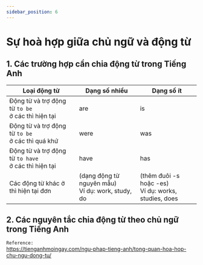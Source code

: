 ```yaml
---
sidebar_position: 6
---
```


# Sự hoà hợp giữa chủ ngữ và động từ 

## 1. Các trường hợp cần chia động từ trong Tiếng Anh

| Loại động từ             | Dạng số nhiều | Dạng số ít                        |
| ---------------------- | ---------------- | ------------------------------ |
| Động từ và trợ động từ `to be` <br>ở các thì hiện tại	    | are                | is                   |
| Động từ và trợ động từ `to be` <br>ở các thì quá khứ | were               | was         |
| Động từ và trợ động từ `to have` <br>ở các thì hiện tại	 | have               | has         |
| Các động từ khác ở thì hiện tại đơn	 | (dạng động từ nguyên mẫu) <br >Ví dụ: work, study, do | (thêm đuôi -s hoặc -es) <br> Ví dụ: works, studies, does |

## 2. Các nguyên tắc chia động từ theo chủ ngữ trong Tiếng Anh


`Reference:`   
https://tienganhmoingay.com/ngu-phap-tieng-anh/tong-quan-hoa-hop-chu-ngu-dong-tu/     
